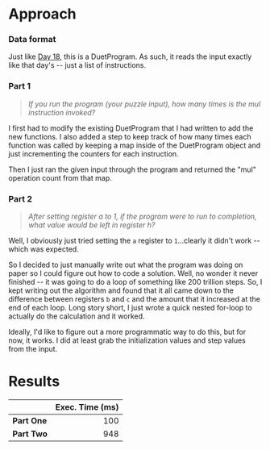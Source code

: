 # Approach
### Data format

Just like [Day 18](../day18), this is a DuetProgram. As such, it reads the input exactly like that day's -- just a list
of instructions.

### Part 1
> _If you run the program (your puzzle input), how many times is the mul instruction invoked?_

I first had to modify the existing DuetProgram that I had written to add the new functions. I also added a step
to keep track of how many times each function was called by keeping a map inside of the DuetProgram object and just
incrementing the counters for each instruction.

Then I just ran the given input through the program and returned the "mul" operation count from that map.

### Part 2
> _After setting register a to 1, if the program were to run to completion, what value would be left in register h?_

Well, I obviously just tried setting the `a` register to `1`...clearly it didn't work -- which was expected.

So I decided to just manually write out what the program was doing on paper so I could figure out how to code a solution.
Well, no wonder it never finished -- it was going to do a loop of something like 200 trillion steps. So, I kept writing
out the algorithm and found that it all came down to the difference between registers `b` and `c` and the amount
that it increased at the end of each loop. Long story short, I just wrote a quick nested for-loop to actually do the
calculation and it worked.

Ideally, I'd like to figure out a more programmatic way to do this, but for now, it works. I did at least grab the
initialization values and step values from the input.

# Results

|              | Exec. Time (ms) |
|--------------|----------------:|
| **Part One** |             100 |
| **Part Two** |             948 |

